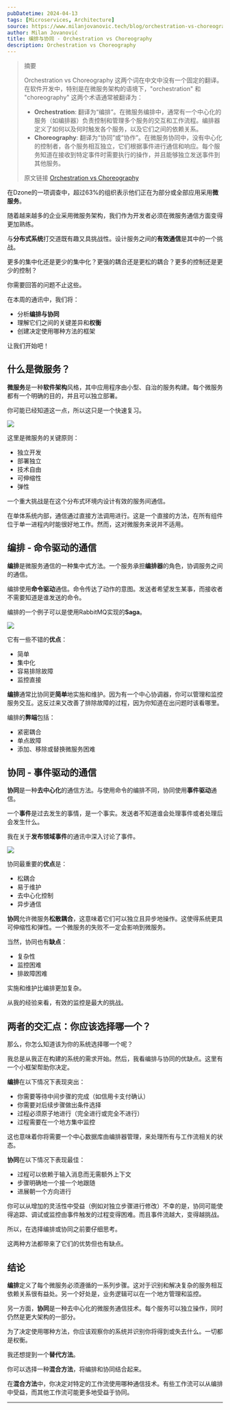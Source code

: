 ```yaml
---
pubDatetime: 2024-04-13
tags: [Microservices, Architecture]
source: https://www.milanjovanovic.tech/blog/orchestration-vs-choreography?utm_source=Twitter&utm_medium=social&utm_campaign=08.04.2024
author: Milan Jovanović
title: 编排与协同 - Orchestration vs Choreography
description: Orchestration vs Choreography
---
```


> 摘要
>
> Orchestration vs Choreography 这两个词在中文中没有一个固定的翻译。
> 在软件开发中，特别是在微服务架构的语境下，"orchestration" 和 "choreography" 这两个术语通常被翻译为：
>
> - **Orchestration**: 翻译为“编排”。在微服务编排中，通常有一个中心化的服务（如编排器）负责控制和管理多个服务的交互和工作流程。编排器定义了如何以及何时触发各个服务，以及它们之间的依赖关系。
> - **Choreography**: 翻译为“协同”或“协作”。在微服务协同中，没有中心化的控制者，各个服务相互独立，它们根据事件进行通信和响应。每个服务知道在接收到特定事件时需要执行的操作，并且能够独立发送事件到其他服务。
>
> 原文链接 [Orchestration vs Choreography](https://www.milanjovanovic.tech/blog/orchestration-vs-choreography?utm_source=Twitter&utm_medium=social&utm_campaign=08.04.2024)

在Dzone的一项调查中，超过63%的组织表示他们正在为部分或全部应用采用**微服务**。

随着越来越多的企业采用微服务架构，我们作为开发者必须在微服务通信方面变得更加熟练。

与**分布式系统**打交道既有趣又具挑战性。设计服务之间的**有效通信**是其中的一个挑战。

更多的集中化还是更少的集中化？更强的耦合还是更松的耦合？更多的控制还是更少的控制？

你需要回答的问题不止这些。

在本周的通讯中，我们将：

- 分析**编排与协同**
- 理解它们之间的关键差异和**权衡**
- 创建决定使用哪种方法的框架

让我们开始吧！

## 什么是微服务？

**微服务**是一种**软件架构**风格，其中应用程序由小型、自治的服务构建。每个微服务都有一个明确的目的，并且可以独立部署。

你可能已经知道这一点，所以这只是一个快速复习。

![](../../assets/099/microservices_hell.png)

这里是微服务的关键原则：

- 独立开发
- 部署独立
- 技术自由
- 可伸缩性
- 弹性

一个重大挑战是在这个分布式环境内设计有效的服务间通信。

在单体系统内部，通信通过直接方法调用进行。这是一个直接的方法，在所有组件位于单一进程内时能很好地工作。然而，这对微服务来说并不适用。

## 编排 - 命令驱动的通信

**编排**是微服务通信的一种集中式方法。一个服务承担**编排器**的角色，协调服务之间的通信。

编排使用**命令驱动**通信。命令传达了动作的意图。发送者希望发生某事，而接收者不需要知道是谁发送的命令。

编排的一个例子可以是使用RabbitMQ实现的**Saga**。

![](../../assets/099/orchestration.png)

它有一些不错的**优点**：

- 简单
- 集中化
- 容易排除故障
- 监控直接

**编排**通常比协同更**简单**地实施和维护。因为有一个中心协调器，你可以管理和监控服务交互。这反过来又改善了排除故障的过程，因为你知道在出问题时该看哪里。

编排的**弊端**包括：

- 紧密耦合
- 单点故障
- 添加、移除或替换微服务困难

## 协同 - 事件驱动的通信

**协同**是一种**去中心化**的通信方法。与使用命令的编排不同，协同使用**事件驱动**通信。

一个**事件**是过去发生的事情，是一个事实。发送者不知道谁会处理事件或者处理后会发生什么。

我在关于**发布领域事件**的通讯中深入讨论了事件。

![](../../assets/099/choreography.png)

协同最重要的**优点**是：

- 松耦合
- 易于维护
- 去中心化控制
- 异步通信

**协同**允许微服务**松散耦合**，这意味着它们可以独立且异步地操作。这使得系统更具可伸缩性和弹性。一个微服务的失败不一定会影响到微服务。

当然，协同也有**缺点**：

- 复杂性
- 监控困难
- 排故障困难

实施和维护比编排更加复杂。

从我的经验来看，有效的监控是最大的挑战。

## 两者的交汇点：你应该选择哪一个？

那么，你怎么知道该为你的系统选择哪一个呢？

我总是从我正在构建的系统的需求开始。然后，我看编排与协同的优缺点。这里有一个小框架帮助你决定。

**编排**在以下情况下表现突出：

- 你需要等待中间步骤的完成（如信用卡支付确认）
- 你需要对后续步骤做出条件选择
- 过程必须原子地进行（完全进行或完全不进行）
- 过程需要在一个地方集中监控

这也意味着你将需要一个中心数据库由编排器管理，来处理所有与工作流相关的状态。

**协同**在以下情况下表现最佳：

- 过程可以依赖于输入消息而无需额外上下文
- 步骤明确地一个接一个地跟随
- 进展朝一个方向进行

你可以从增加的灵活性中受益（例如对独立步骤进行修改）不幸的是，协同可能使得追踪、调试或监控由事件触发的过程变得困难。而且事件流越大，变得越挑战。

所以，在选择编排或协同之前要仔细思考。

这两种方法都带来了它们的优势但也有缺点。

## 结论

**编排**定义了每个微服务必须遵循的一系列步骤。这对于识别和解决复杂的服务相互依赖关系很有益处。另一个好处是，业务逻辑可以在一个地方管理和监控。

另一方面，**协同**是一种去中心化的微服务通信技术。每个服务可以独立操作，同时仍然是更大架构的一部分。

为了决定使用哪种方法，你应该观察你的系统并识别你将得到或失去什么。一切都是权衡。

我还想提到一个**替代方法**。

你可以选择一种**混合方法**，将编排和协同结合起来。

在**混合方法**中，你决定对特定的工作流使用哪种通信技术。有些工作流可以从编排中受益，而其他工作流可能更多地受益于协同。

---
